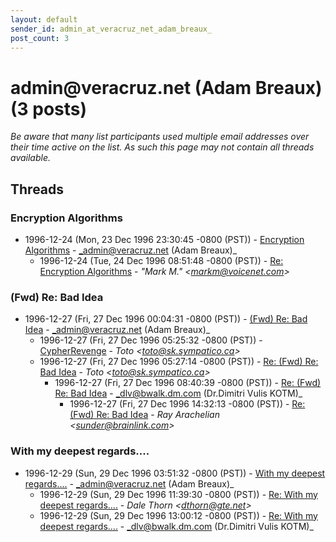 ```yaml
---
layout: default
sender_id: admin_at_veracruz_net_adam_breaux_
post_count: 3
---
```


# admin<span>@</span>veracruz.net (Adam Breaux) (3 posts)

_Be aware that many list participants used multiple email addresses over their time active on the list. As such this page may not contain all threads available._

## Threads

### Encryption Algorithms
+ 1996-12-24 (Mon, 23 Dec 1996 23:30:45 -0800 (PST)) - [Encryption Algorithms](/archive/1996/12/506ef497bfc51b625a939c89a220d45f6cbc9c0143272bcdaf8acf082d2b6f01) - _admin@veracruz.net (Adam Breaux)_
  + 1996-12-24 (Tue, 24 Dec 1996 08:51:48 -0800 (PST)) - [Re: Encryption Algorithms](/archive/1996/12/4e94402512e7e74b2d6357d790cccc5e9b7491f92da84ecb657d4a5978e633fb) - _"Mark M." \<markm@voicenet.com\>_

### (Fwd) Re: Bad Idea
+ 1996-12-27 (Fri, 27 Dec 1996 00:04:31 -0800 (PST)) - [(Fwd) Re: Bad Idea](/archive/1996/12/5dd660573f1d58df59da6cfff7ca9ebf758301a4a61a9b9ab6867500838f7573) - _admin@veracruz.net (Adam Breaux)_
  + 1996-12-27 (Fri, 27 Dec 1996 05:25:32 -0800 (PST)) - [CypherRevenge](/archive/1996/12/37aab64553244dc06ba892857383eaef6c3732d6132159a59eecdbce22d44f17) - _Toto \<toto@sk.sympatico.ca\>_
  + 1996-12-27 (Fri, 27 Dec 1996 05:27:14 -0800 (PST)) - [Re: (Fwd) Re: Bad Idea](/archive/1996/12/eb5adbaea5887f22142151b800be59123c8d4d9e133ccd0b8e230a77aded3af0) - _Toto \<toto@sk.sympatico.ca\>_
    + 1996-12-27 (Fri, 27 Dec 1996 08:40:39 -0800 (PST)) - [Re: (Fwd) Re: Bad Idea](/archive/1996/12/cb391530f7f5a7e39f3294dbcc1748f65b806901d1681a6889b4f81f46cc9607) - _dlv@bwalk.dm.com (Dr.Dimitri Vulis KOTM)_
      + 1996-12-27 (Fri, 27 Dec 1996 14:32:13 -0800 (PST)) - [Re: (Fwd) Re: Bad Idea](/archive/1996/12/836850e47258272ee0fbf825be04b6b4251282bf1ac62d6aa69b7f53e9f57d7d) - _Ray Arachelian \<sunder@brainlink.com\>_

### With my deepest regards....
+ 1996-12-29 (Sun, 29 Dec 1996 03:51:32 -0800 (PST)) - [With my deepest regards....](/archive/1996/12/04fc9a9399f677624ce95baa97ce28d0ea3db588ecf39570e3ed55ad56891c7d) - _admin@veracruz.net (Adam Breaux)_
  + 1996-12-29 (Sun, 29 Dec 1996 11:39:30 -0800 (PST)) - [Re: With my deepest regards....](/archive/1996/12/46be0deb8094cc5e5e2f779eec0fc2b71eed9148adef714e565432e992e51970) - _Dale Thorn \<dthorn@gte.net\>_
  + 1996-12-29 (Sun, 29 Dec 1996 13:00:12 -0800 (PST)) - [Re: With my deepest regards....](/archive/1996/12/36229a407eea07adf826fb018153a5e20acbae4700c475a3f5a94f128f7ba189) - _dlv@bwalk.dm.com (Dr.Dimitri Vulis KOTM)_

